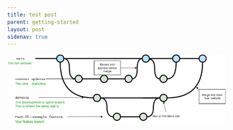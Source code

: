```yaml
---
title: test post
parent: getting-started
layout: post
sidenav: true
---
```

![](/assets/uploads/websiteflow.png)